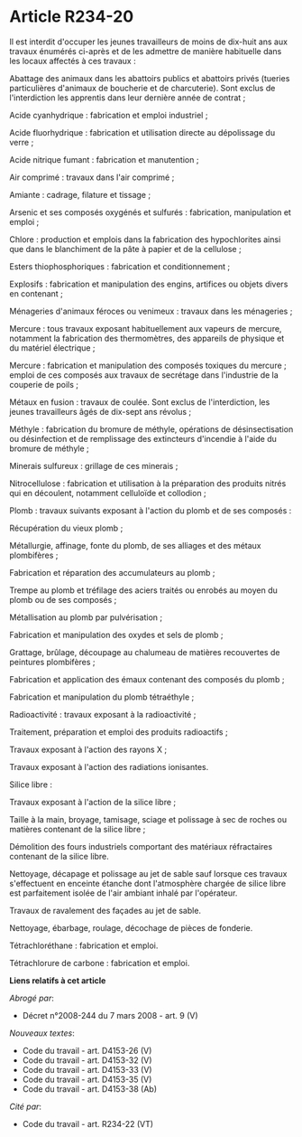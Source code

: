 # Article R234-20

Il est interdit d'occuper les jeunes travailleurs de moins de dix-huit ans aux travaux énumérés ci-après et de les admettre
de manière habituelle dans les locaux affectés à ces travaux :

Abattage des animaux dans les abattoirs publics et abattoirs privés (tueries particulières d'animaux de boucherie et de
charcuterie). Sont exclus de l'interdiction les apprentis dans leur dernière année de contrat ;

Acide cyanhydrique : fabrication et emploi industriel ;

Acide fluorhydrique : fabrication et utilisation directe au dépolissage du verre ;

Acide nitrique fumant : fabrication et manutention ;

Air comprimé : travaux dans l'air comprimé ;

Amiante : cadrage, filature et tissage ;

Arsenic et ses composés oxygénés et sulfurés : fabrication, manipulation et emploi ;

Chlore : production et emplois dans la fabrication des hypochlorites ainsi que dans le blanchiment de la pâte à papier et de
la cellulose ;

Esters thiophosphoriques : fabrication et conditionnement ;

Explosifs : fabrication et manipulation des engins, artifices ou objets divers en contenant ;

Ménageries d'animaux féroces ou venimeux : travaux dans les ménageries ;

Mercure : tous travaux exposant habituellement aux vapeurs de mercure, notamment la fabrication des thermomètres, des
appareils de physique et du matériel électrique ;

Mercure : fabrication et manipulation des composés toxiques du mercure ; emploi de ces composés aux travaux de secrétage dans
l'industrie de la couperie de poils ;

Métaux en fusion : travaux de coulée. Sont exclus de l'interdiction, les jeunes travailleurs âgés de dix-sept ans révolus ;

Méthyle : fabrication du bromure de méthyle, opérations de désinsectisation ou désinfection et de remplissage des extincteurs
d'incendie à l'aide du bromure de méthyle ;

Minerais sulfureux : grillage de ces minerais ;

Nitrocellulose : fabrication et utilisation à la préparation des produits nitrés qui en découlent, notamment celluloïde et
collodion ;

Plomb : travaux suivants exposant à l'action du plomb et de ses composés :

Récupération du vieux plomb ;

Métallurgie, affinage, fonte du plomb, de ses alliages et des métaux plombifères ;

Fabrication et réparation des accumulateurs au plomb ;

Trempe au plomb et tréfilage des aciers traités ou enrobés au moyen du plomb ou de ses composés ;

Métallisation au plomb par pulvérisation ;

Fabrication et manipulation des oxydes et sels de plomb ;

Grattage, brûlage, découpage au chalumeau de matières recouvertes de peintures plombifères ;

Fabrication et application des émaux contenant des composés du plomb ;

Fabrication et manipulation du plomb tétraéthyle ;

Radioactivité : travaux exposant à la radioactivité ;

Traitement, préparation et emploi des produits radioactifs ;

Travaux exposant à l'action des rayons X ;

Travaux exposant à l'action des radiations ionisantes.

Silice libre :

Travaux exposant à l'action de la silice libre ;

Taille à la main, broyage, tamisage, sciage et polissage à sec de roches ou matières contenant de la silice libre ;

Démolition des fours industriels comportant des matériaux réfractaires contenant de la silice libre.

Nettoyage, décapage et polissage au jet de sable sauf lorsque ces travaux s'effectuent en enceinte étanche dont l'atmosphère
chargée de silice libre est parfaitement isolée de l'air ambiant inhalé par l'opérateur.

Travaux de ravalement des façades au jet de sable.

Nettoyage, ébarbage, roulage, décochage de pièces de fonderie.

Tétrachloréthane : fabrication et emploi.

Tétrachlorure de carbone : fabrication et emploi.

**Liens relatifs à cet article**

_Abrogé par_:

  - Décret n°2008-244 du 7 mars 2008 - art. 9 (V)

_Nouveaux textes_:

  - Code du travail - art. D4153-26 (V)
  - Code du travail - art. D4153-32 (V)
  - Code du travail - art. D4153-33 (V)
  - Code du travail - art. D4153-35 (V)
  - Code du travail - art. D4153-38 (Ab)

_Cité par_:

  - Code du travail - art. R234-22 (VT)
